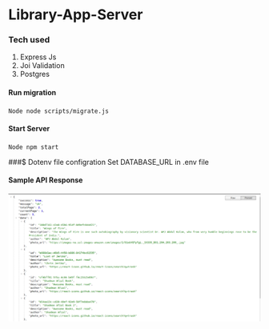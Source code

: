 # Library-App-Server

### Tech used
1. Express Js
2. Joi Validation
3. Postgres

#### Run migration
`Node
node scripts/migrate.js
`

#### Start Server
`Node
npm start`

###$ Dotenv file configration
Set DATABASE_URL in .env file

#### Sample API Response
<img src="https://github.com/ShadmanAfzal/Library-App-Server/blob/main/static/response.png"></img>
